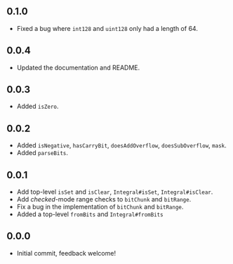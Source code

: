 ## 0.1.0

- Fixed a bug where `int128` and `uint128` only had a length of 64.

## 0.0.4

- Updated the documentation and README.

## 0.0.3

- Added `isZero`.

## 0.0.2

- Added `isNegative`, `hasCarryBit`, `doesAddOverflow`, `doesSubOverflow`,
  `mask`.
- Added `parseBits`.

## 0.0.1

- Add top-level `isSet` and `isClear`, `Integral#isSet`, `Integral#isClear`.
- Add _checked_-mode range checks to `bitChunk` and `bitRange`.
- Fix a bug in the implementation of `bitChunk` and `bitRange`.
- Added a top-level `fromBits` and `Integral#fromBits`

## 0.0.0

- Initial commit, feedback welcome!
